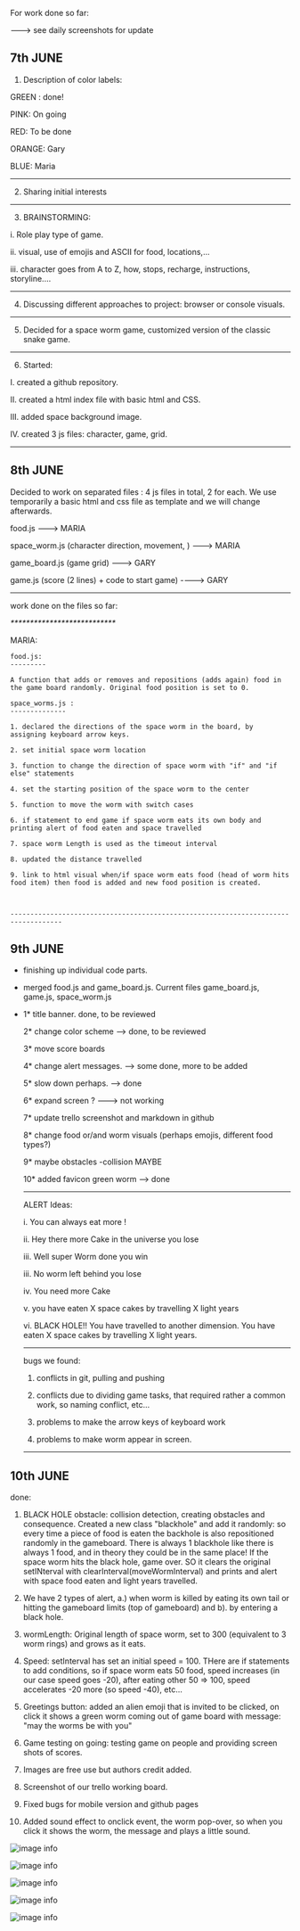 
For work done so far:

---> see daily screenshots for update

7th JUNE
--------

1. Description of color labels:

GREEN : done!

PINK: On going

RED: To be done

ORANGE: Gary

BLUE: Maria

-------------------------
 
 2. Sharing initial interests

 -------------------------
 3. BRAINSTORMING:
  
  i. Role play type of game.
  
  ii. visual, use of emojis and ASCII for food, locations,...
  
  iii. character goes from A to Z, how, stops, recharge, instructions, storyline....

 ---------------------------------

 4. Discussing different approaches to project: browser or console visuals.

 ----------------------------------

 5. Decided for a space worm game, customized version of the classic snake game.

 ------------------------------------------------------

 6. Started:

  I. created a github repository.

  II. created a html index file with basic html and CSS.

  III. added space background image.

  IV. created 3 js files: character, game, grid.

  -------------------------------------------------

8th JUNE
--------
Decided to work on separated files : 4 js files in total, 2 for each.
We use temporarily a basic html and css file as template and we will change afterwards.

food.js  ---> MARIA

space_worm.js (character direction, movement, )  ---> MARIA

game_board.js (game grid)   --->  GARY

game.js  (score (2 lines) + code to start game) ----> GARY

------------------------

work done on the files so far:

_***************************_

MARIA:

    food.js: 
    ---------

    A function that adds or removes and repositions (adds again) food in the game board randomly. Original food position is set to 0.

    space_worms.js : 
    --------------

    1. declared the directions of the space worm in the board, by assigning keyboard arrow keys.

    2. set initial space worm location

    3. function to change the direction of space worm with "if" and "if else" statements

    4. set the starting position of the space worm to the center

    5. function to move the worm with switch cases

    6. if statement to end game if space worm eats its own body and printing alert of food eaten and space travelled

    7. space worm Length is used as the timeout interval

    8. updated the distance travelled
    
    9. link to html visual when/if space worm eats food (head of worm hits food item) then food is added and new food position is created.



    -----------------------------------------------------------------------------------


9th JUNE
--------

* finishing up individual code parts.

* merged food.js and game_board.js. Current files game_board.js, game.js, space_worm.js

*  1* title banner. done, to be reviewed

   2* change color scheme --> done, to be reviewed

   3* move score boards 
   
   4* change alert messages. --> some done, more to be added
   
   5* slow down perhaps. --> done 
   
   6* expand screen ? ---> not working
   
   7* update trello screenshot and markdown in github
   
   8* change food or/and worm visuals (perhaps emojis, different food types?)
   
   9* maybe obstacles -collision MAYBE

   10* added favicon green worm  --> done

   ------------------

   ALERT Ideas:

   i. You can always eat more !

   ii. Hey there more Cake in the universe you lose
   
   iii. Well super Worm done you win
   
   iii. No worm left behind you lose
   
   iv. You need more Cake
   
   v.  you have eaten X space cakes by travelling X light years

   vi. BLACK HOLE!! You have travelled to another dimension. You have eaten X space cakes by travelling X light years.

   ------------------------------

   bugs we found:

   1. conflicts in git, pulling and pushing

   2. conflicts due to dividing game tasks, that required rather a common work, so naming conflict, etc...

   3. problems to make the arrow keys of keyboard work

   4. problems to make worm appear in screen.

   -------------------------------



10th JUNE
--------
   
done:

1. BLACK HOLE obstacle: collision detection, creating obstacles and consequence. Created a new class "blackhole" and add it randomly: so every time a piece of food is eaten the backhole is also repositioned randomly in the gameboard. There is always 1 blackhole like there is always 1 food, and in theory they could be in the same place! If the space worm hits the black hole, game over. SO it clears the  original setINterval with clearInterval(moveWormInterval) and prints and alert with space food eaten and light years travelled.

2. We have 2 types of alert, a.) when worm is killed by eating its own tail or hitting the gameboard limits (top of gameboard) and b). by entering a black hole.

3. wormLength:  Original length of space worm, set to 300  (equivalent to 3 worm rings) and grows as it eats.

4. Speed: setInterval has set an initial speed = 100. THere are if statements to add conditions, so if space worm eats 50 food, speed increases (in our case speed goes -20), after eating other 50 => 100, speed accelerates -20 more (so speed -40), etc...

5. Greetings button: added an alien emoji that is invited to be clicked, on click it shows a green worm coming out of game board with message: "may the worms be with you"

6. Game testing on going: testing game on people and providing screen shots of scores.

7. Images are free use but authors credit added.

8. Screenshot of our trello working board.

9. Fixed bugs for mobile version and github pages

10. Added sound effect to onclick event, the worm pop-over, so when you click it shows the worm, the message and plays a little sound.


 ![image info](work_record/game_work_plan.jpg)  
 
![image info](work_record/game_player1_testing.png)

![image info](work_record/game_player2_testing.png)

![image info](work_record/space_worm_greetings.png)

![image info](work_record/game_mobile.jpg)